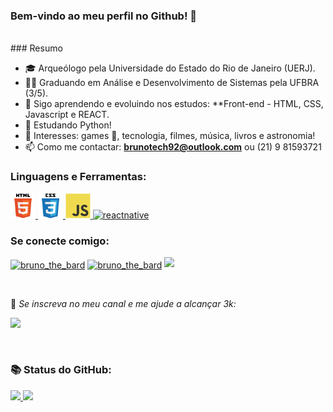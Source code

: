 
    
### Bem-vindo ao meu perfil no Github! 🤖 
<br>
### Resumo

 - 🎓 Arqueólogo pela Universidade do Estado do Rio de Janeiro (UERJ).
 - 👨‍💻 Graduando em Análise e Desenvolvimento de Sistemas pela UFBRA (3/5).
 - 🌱 Sigo aprendendo e evoluindo nos estudos: **Front-end - HTML, CSS, Javascript e REACT.
 - 🐍 Estudando Python!
 - 💙 Interesses: games 👾, tecnologia, filmes, música, livros e astronomia!
- 📫 Como me contactar: **brunotech92@outlook.com** ou (21) 9 81593721

<h3 align="left">Linguagens e Ferramentas:</h3>
<p align="left"> <a href="https://www.w3.org/html/" target="_blank" rel="noreferrer"> <img src="https://raw.githubusercontent.com/devicons/devicon/master/icons/html5/html5-original-wordmark.svg" alt="html5" width="40" height="40"/> </a> <a href="https://www.w3schools.com/css/" target="_blank" rel="noreferrer"> <img src="https://raw.githubusercontent.com/devicons/devicon/master/icons/css3/css3-original-wordmark.svg" alt="css3" width="40" height="40"/> </a>  <a href="https://developer.mozilla.org/en-US/docs/Web/JavaScript" target="_blank" rel="noreferrer"> <img src="https://raw.githubusercontent.com/devicons/devicon/master/icons/javascript/javascript-original.svg" alt="javascript" width="40" height="40"/> </a> <a href="https://reactnative.dev/" target="_blank" rel="noreferrer"> <img src="https://reactnative.dev/img/header_logo.svg" alt="reactnative" width="40" height="40"/> </a> </p>

<h3 align="left">Se conecte comigo:</h3>
<p align="left">

<a href="https://twitter.com/bruno_the_bard" target="blank"><img align="center" src="https://raw.githubusercontent.com/rahuldkjain/github-profile-readme-generator/master/src/images/icons/Social/twitter.svg" alt="bruno_the_bard" height="30" width="40" /></a>
<a href="https://instagram.com/bruno_the_bard" target="blank"><img align="center" src="https://raw.githubusercontent.com/rahuldkjain/github-profile-readme-generator/master/src/images/icons/Social/instagram.svg" alt="bruno_the_bard" height="30" width="40" /></a>
 <a href="https://www.linkedin.com/in/bruno-da-silva-bb80501aa/" target="_blank"><img src="https://img.shields.io/badge/-LinkedIn-%230077B5?style=for-the-badge&logo=linkedin&logoColor=white" target="_blank"></a>

<br />

 🤍 <i> Se inscreva no meu canal e me ajude a alcançar 3k: <br></i>

   <a href="https://youtube.com/channel/UCIP_gUAb1_NcM0Up40kaTvQ" target="_blank"><img src="https://img.shields.io/badge/YouTube-FF0000?style=for-the-badge&logo=youtube&logoColor=white" target="_blank"></a>
   
   <br>
   
   <h3> 📚 Status do GitHub: <br></h3>

<div>
  <a href="[https://github.com/brunothebard](https://github.com/brunothebard)"> 
  <img height="170em" src="https://github-readme-stats.vercel.app/api?username=brunothebard&show_icons=true&theme=tokyonight&include_all_commits=true&count_private=true"/>
  <img height="150em" src="https://github-readme-stats.vercel.app/api/top-langs/?username=brunothebard&layout=compact&langs_count=16&theme=tokyonight"/>
</div>

<br>
